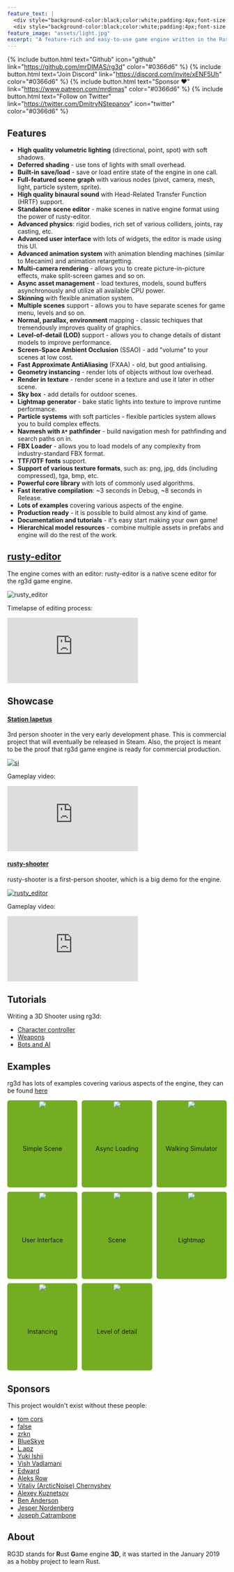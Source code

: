 ```yaml
---
feature_text: |
  <div style="background-color:black;color:white;padding:4px;font-size:40px">RG3D</div>
  <div style="background-color:black;color:white;padding:4px;font-size:18px">A feature-rich and easy-to-use game engine written in the Rust programming language</div>  
feature_image: "assets/light.jpg"
excerpt: "A feature-rich and easy-to-use game engine written in the Rust programming language"
---
```


{% include button.html text="Github" icon="github" link="https://github.com/mrDIMAS/rg3d" color="#0366d6" %} {% include button.html text="Join Discord" link="https://discord.com/invite/xENF5Uh" color="#0366d6" %} {% include button.html text="Sponsor ♥" link="https://www.patreon.com/mrdimas" color="#0366d6" %} {% include button.html text="Follow on Twitter" link="https://twitter.com/DmitryNStepanov" icon="twitter" color="#0366d6" %} 

## Features

- **High quality volumetric lighting** (directional, point, spot) with soft shadows.
- **Deferred shading** - use tons of lights with small overhead.
- **Built-in save/load** - save or load entire state of the engine in one call.
- **Full-featured scene graph** with various nodes (pivot, camera, mesh, light, particle system, sprite).
- **High quality binaural sound** with Head-Related Transfer Function (HRTF) support.
- **Standalone scene editor** - make scenes in native engine format using the power of rusty-editor.
- **Advanced physics**: rigid bodies, rich set of various colliders, joints, ray casting, etc.
- **Advanced user interface** with lots of widgets, the editor is made using this UI.
- **Advanced animation system** with animation blending machines (similar to Mecanim) and animation retargetting.
- **Multi-camera rendering** - allows you to create picture-in-picture effects, make split-screen games
and so on.
- **Async asset management** - load textures, models, sound buffers asynchronously and utilize all available CPU power.
- **Skinning** with flexible animation system.
- **Multiple scenes** support - allows you to have separate scenes for game menu, levels and so on.
- **Normal, parallax, environment** mapping - classic techiques that tremendously improves quality of graphics.
- **Level-of-detail (LOD)** support - allows you to change details of distant models to improve performance.
- **Screen-Space Ambient Occlusion** (SSAO) - add "volume" to your scenes at low cost.
- **Fast Approximate AntiAliasing** (FXAA) - old, but good antialising.
- **Geometry instancing** - render lots of objects without low overhead.
- **Render in texture** - render scene in a texture and use it later in other scene.
- **Sky box** - add details for outdoor scenes.
- **Lightmap generator** - bake static lights into texture to improve runtime performance.
- **Particle systems** with soft particles - flexible particles system allows you to build complex effects.
- **Navmesh with `A*` pathfinder** - build navigation mesh for pathfinding and search paths on in.
- **FBX Loader** - allows you to load models of any complexity from industry-standard FBX format.
- **TTF/OTF fonts** support.
- **Support of various texture formats**, such as: png, jpg, dds (including compressed), tga, bmp, etc.
- **Powerful core library** with lots of commonly used algorithms.
- **Fast iterative compilation**: ~3 seconds in Debug, ~8 seconds in Release.
- **Lots of examples** covering various aspects of the engine.
- **Production ready** - it is possible to build almost any kind of game.
- **Documentation and tutorials** - it's easy start making your own game!
- **Hierarchical model resources** - combine multiple assets in prefabs and engine will do the rest of the work.

## [rusty-editor](https://github.com/mrDIMAS/rusty-editor)

The engine comes with an editor: rusty-editor is a native scene editor for the rg3d game engine.

![rusty_editor](assets/rusty_editor.jpg)

Timelapse of editing process:

<div class="video">
  <iframe src="https://www.youtube.com/embed/74VGnf69yDI" frameborder="0" allowfullscreen title="Timelapse"></iframe>
</div>

## Showcase

#### [Station Iapetus](https://github.com/mrDIMAS/StationIapetus)

3rd person shooter in the very early development phase. 
This is commercial project that will eventually be released in Steam.
Also, the project is meant to be the proof that rg3d game engine is ready for commercial production.

[![si](assets/station_iapetus_27_02_21_01.jpg)](https://github.com/mrDIMAS/StationIapetus)

Gameplay video:

<div class="video">
  <iframe src="https://www.youtube.com/embed/O_ETjSkVBME" frameborder="0" allowfullscreen title="Gameplay video"></iframe>
</div>

#### [rusty-shooter](https://github.com/mrDIMAS/rusty-shooter)

rusty-shooter is a first-person shooter, which is a big demo for the engine.

[![rusty_editor](assets/rusty_shooter.jpg)](https://github.com/mrDIMAS/rusty-shooter)

Gameplay video:

<div class="video">
  <iframe src="https://www.youtube.com/embed/UDn8ymyXPcI" frameborder="0" allowfullscreen title="Gameplay video"></iframe>
</div>

## Tutorials

Writing a 3D Shooter using rg3d:
- [Character controller](https://rg3d.rs/tutorials/2021/03/05/tutorial1.html)
- [Weapons](https://rg3d.rs/tutorials/2021/03/09/tutorial2.html)
- [Bots and AI](https://rg3d.rs/tutorials/2021/03/11/tutorial3.html)

## Examples

rg3d has lots of examples covering various aspects of the engine, they can be found [here](https://github.com/mrDIMAS/rg3d/tree/master/examples)

<style type="text/css">
	.wrapper {
		display: grid;
		grid-template-columns: 1fr 1fr 1fr;
		grid-column-gap: 10px;
		grid-row-gap: 10px;
		border-radius: 5px;
		grid-auto-rows: 200px;
	}
	.inner {
		display: grid;
		border-radius: 5px;
		background: #73AD21;
	}
	.cell {
		display: grid;
		padding: 2px;
		text-align: center;
	}
	.round_image {
		border-radius: 5px;
	}
</style>

<div class="wrapper">
   <div class="inner">
		<div class="cell">
			<a href="https://github.com/mrDIMAS/rg3d/blob/master/examples/simple.rs">
				<img class="round_image" src="assets/example01.jpg"/>
			</a>
		</div>
		<div class="cell">Simple Scene</div>  
   </div>
   <div class="inner">
		<div class="cell">
			<a href="https://github.com/mrDIMAS/rg3d/blob/master/examples/async.rs">
				<img class="round_image" src="assets/example02.jpg"/>
			</a>
		</div>
		<div class="cell">Async Loading</div>  
   </div>
   <div class="inner">
		<div class="cell">
			<a href="https://github.com/mrDIMAS/rg3d/blob/master/examples/3rd_person.rs">
				<img class="round_image" src="assets/example03.jpg"/>
			</a>
		</div>
		<div class="cell">Walking Simulator</div>  
	</div>
	<div class="inner">
		<div class="cell">
			<a href="https://github.com/mrDIMAS/rg3d/blob/master/examples/ui.rs">
				<img class="round_image" src="assets/example04.jpg"/>
			</a>
		</div>
		<div class="cell">User Interface</div>  
	</div>
	<div class="inner">
		<div class="cell">
			<a href="https://github.com/mrDIMAS/rg3d/blob/master/examples/scene.rs">
				<img class="round_image" src="assets/example05.jpg"/>
			</a>
		</div>
		<div class="cell">Scene</div>  
	</div>
	<div class="inner">
		<div class="cell">
			<a href="https://github.com/mrDIMAS/rg3d/blob/master/examples/lightmap.rs">
				<img class="round_image" src="assets/example06.jpg"/>
			</a>
		</div>
		<div class="cell">Lightmap</div>  
	</div>
	<div class="inner">
		<div class="cell">
			<a href="https://github.com/mrDIMAS/rg3d/blob/master/examples/instancing.rs">
				<img class="round_image" src="assets/example07.jpg"/>
			</a>
		</div>
		<div class="cell">Instancing</div>  
	</div>
		<div class="inner">
		<div class="cell">
			<a href="https://github.com/mrDIMAS/rg3d/blob/master/examples/lod.rs">
				<img class="round_image" src="assets/example08.jpg"/>
			</a>
		</div>
		<div class="cell">Level of detail</div>  
	</div>
</div>

## Sponsors

This project wouldn't exist without these people:

- [tom cors](https://www.patreon.com/user/creators?u=11268466)
- [false](https://www.patreon.com/user/creators?u=713537)
- [zrkn](https://www.patreon.com/user?u=23413376)
- [BlueSkye](https://www.patreon.com/EmotionalSnow/creators)
- [L.apz](https://www.patreon.com/user/creators?u=5448832)
- [Yuki Ishii](https://www.patreon.com/user?u=9564103)
- [Vish Vadlamani](https://www.patreon.com/user/creators?u=42768509)
- [Edward](https://www.patreon.com/user/creators?u=53507198)
- [Aleks Row](https://www.patreon.com/user/creators?u=51907853)
- [Vitaliy (ArcticNoise) Chernyshev](https://www.patreon.com/user?u=2601918)
- [Alexey Kuznetsov](https://www.patreon.com/user?u=39375025)
- [Ben Anderson](https://www.patreon.com/user/creators?u=14436239)
- [Jesper Nordenberg](https://www.patreon.com/jesnor)
- [Joseph Catrambone](https://www.patreon.com/user/creators?u=4738580)

## About

RG3D stands for **R**ust **G**ame engine **3D**, it was started in the January 2019 as a hobby project to learn Rust.